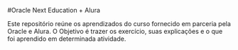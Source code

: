 #Oracle Next Education + Alura

Este repositório reúne os aprendizados do curso fornecido em parceria pela Oracle e Alura. O Objetivo é trazer os exercício, suas explicações e o que foi aprendido em determinada atividade.
